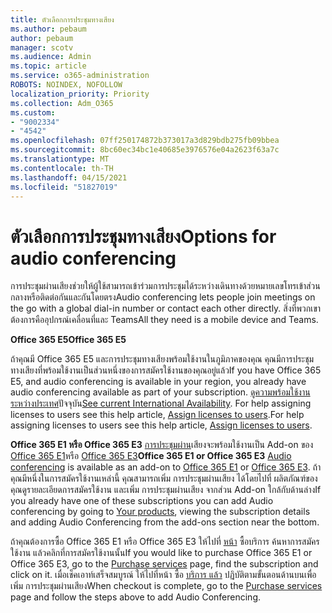 ```yaml
---
title: ตัวเลือกการประชุมทางเสียง
ms.author: pebaum
author: pebaum
manager: scotv
ms.audience: Admin
ms.topic: article
ms.service: o365-administration
ROBOTS: NOINDEX, NOFOLLOW
localization_priority: Priority
ms.collection: Adm_O365
ms.custom:
- "9002334"
- "4542"
ms.openlocfilehash: 07ff250174872b373017a3d829bdb275fb09bbea
ms.sourcegitcommit: 8bc60ec34bc1e40685e3976576e04a2623f63a7c
ms.translationtype: MT
ms.contentlocale: th-TH
ms.lasthandoff: 04/15/2021
ms.locfileid: "51827019"
---
```

# <a name="options-for-audio-conferencing"></a><span data-ttu-id="53677-102">ตัวเลือกการประชุมทางเสียง</span><span class="sxs-lookup"><span data-stu-id="53677-102">Options for audio conferencing</span></span>

<span data-ttu-id="53677-103">การประชุมผ่านเสียงช่วยให้ผู้ใช้สามารถเข้าร่วมการประชุมได้ระหว่างเดินทางด้วยหมายเลขโทรเข้าส่วนกลางหรือติดต่อกันและกันโดยตรง</span><span class="sxs-lookup"><span data-stu-id="53677-103">Audio conferencing lets people join meetings on the go with a global dial-in number or contact each other directly.</span></span> <span data-ttu-id="53677-104">สิ่งที่พวกเขาต้องการคืออุปกรณ์เคลื่อนที่และ Teams</span><span class="sxs-lookup"><span data-stu-id="53677-104">All they need is a mobile device and Teams.</span></span>

<span data-ttu-id="53677-105">**Office 365 E5**</span><span class="sxs-lookup"><span data-stu-id="53677-105">**Office 365 E5**</span></span>

<span data-ttu-id="53677-106">ถ้าคุณมี Office 365 E5 และการประชุมทางเสียงพร้อมใช้งานในภูมิภาคของคุณ คุณมีการประชุมทางเสียงที่พร้อมใช้งานเป็นส่วนหนึ่งของการสมัครใช้งานของคุณอยู่แล้ว</span><span class="sxs-lookup"><span data-stu-id="53677-106">If you have Office 365 E5, and audio conferencing is available in your region, you already have audio conferencing available as part of your subscription.</span></span> <span data-ttu-id="53677-107">[ดูความพร้อมใช้งานระหว่างประเทศ](https://go.microsoft.com/fwlink/p/?LinkID=839556)ปัจจุบัน</span><span class="sxs-lookup"><span data-stu-id="53677-107">[See current International Availability](https://go.microsoft.com/fwlink/p/?LinkID=839556).</span></span> <span data-ttu-id="53677-108">For help assigning licenses to users see this help article, [Assign licenses to users](https://docs.microsoft.com/microsoft-365/admin/manage/assign-licenses-to-users).</span><span class="sxs-lookup"><span data-stu-id="53677-108">For help assigning licenses to users see this help article, [Assign licenses to users](https://docs.microsoft.com/microsoft-365/admin/manage/assign-licenses-to-users).</span></span>

<span data-ttu-id="53677-109">**Office 365 E1 หรือ Office 365 E3** 
 [การประชุมผ่าน](https://docs.microsoft.com/microsoftteams/audio-conferencing-in-office-365)เสียงจะพร้อมใช้งานเป็น Add-on ของ [Office 365 E1](https://www.microsoft.com/microsoft-365/business/office-365-enterprise-e1-business-software)หรือ [Office 365 E3](https://www.microsoft.com/microsoft-365/business/office-365-enterprise-e3-business-software)</span><span class="sxs-lookup"><span data-stu-id="53677-109">**Office 365 E1 or Office 365 E3**
[Audio conferencing](https://docs.microsoft.com/microsoftteams/audio-conferencing-in-office-365) is available as an add-on to [Office 365 E1](https://www.microsoft.com/microsoft-365/business/office-365-enterprise-e1-business-software) or [Office 365 E3](https://www.microsoft.com/microsoft-365/business/office-365-enterprise-e3-business-software).</span></span>  <span data-ttu-id="53677-110">ถ้าคุณมีหนึ่งในการสมัครใช้งานเหล่านี้ คุณสามารถเพิ่ม การประชุมผ่านเสียง ได้โดยไปที่ ผลิตภัณฑ์ของคุณ[](https://go.microsoft.com/fwlink/p/?linkid=842054)ดูรายละเอียดการสมัครใช้งาน และเพิ่ม การประชุมผ่านเสียง จากส่วน Add-on ใกล้กับด้านล่าง</span><span class="sxs-lookup"><span data-stu-id="53677-110">If you already have one of these subscriptions you can add Audio conferencing by going to [Your products](https://go.microsoft.com/fwlink/p/?linkid=842054), viewing the subscription details and adding Audio Conferencing from the add-ons section near the bottom.</span></span>

<span data-ttu-id="53677-111">ถ้าคุณต้องการซื้อ Office 365 E1 หรือ Office 365 E3 ให้ไปที่ [หน้า](https://go.microsoft.com/fwlink/p/?linkid=868433) ซื้อบริการ ค้นหาการสมัครใช้งาน แล้วคลิกที่การสมัครใช้งานนั้น</span><span class="sxs-lookup"><span data-stu-id="53677-111">If you would like to purchase Office 365 E1 or Office 365 E3, go to the [Purchase services](https://go.microsoft.com/fwlink/p/?linkid=868433) page, find the subscription and click on it.</span></span>  <span data-ttu-id="53677-112">เมื่อเช็คเอาท์เสร็จสมบูรณ์ ให้ไปที่หน้า ซื้อ [บริการ แล้ว](https://go.microsoft.com/fwlink/p/?linkid=868433) ปฏิบัติตามขั้นตอนด้านบนเพื่อเพิ่ม การประชุมผ่านเสียง</span><span class="sxs-lookup"><span data-stu-id="53677-112">When checkout is complete, go to the [Purchase services](https://go.microsoft.com/fwlink/p/?linkid=868433) page and follow the steps above to add Audio Conferencing.</span></span>
